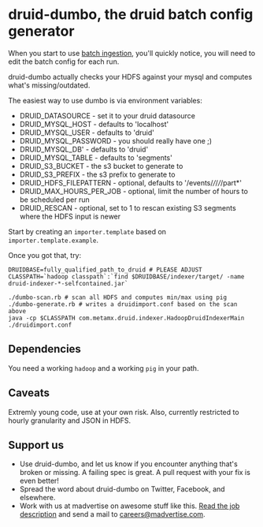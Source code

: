druid-dumbo, the druid batch config generator
=============================================

When you start to use [batch ingestion](https://github.com/metamx/druid/wiki/Batch-ingestion),
you'll quickly notice, you will need to edit the batch config for each run.

druid-dumbo actually checks your HDFS against your mysql and computes what's missing/outdated.

The easiest way to use dumbo is via environment variables:

 * DRUID_DATASOURCE - set it to your druid datasource 
 * DRUID_MYSQL_HOST - defaults to 'localhost'
 * DRUID_MYSQL_USER - defaults to 'druid'
 * DRUID_MYSQL_PASSWORD - you should really have one ;)
 * DRUID_MYSQL_DB' - defaults to 'druid'
 * DRUID_MYSQL_TABLE - defaults to 'segments'
 * DRUID_S3_BUCKET - the s3 bucket to generate to
 * DRUID_S3_PREFIX - the s3 prefix to generate to
 * DRUID_HDFS_FILEPATTERN - optional, defaults to '/events/*/*/*/*/part*'
 * DRUID_MAX_HOURS_PER_JOB - optional, limit the number of hours to be scheduled per run
 * DRUID_RESCAN - optional, set to 1 to rescan existing S3 segments where the HDFS input is newer

Start by creating an `importer.template` based on `importer.template.example`.

Once you got that, try:

```
DRUIDBASE=fully_qualified_path_to_druid # PLEASE ADJUST
CLASSPATH=`hadoop classpath`:`find $DRUIDBASE/indexer/target/ -name druid-indexer-*-selfcontained.jar`

./dumbo-scan.rb # scan all HDFS and computes min/max using pig
./dumbo-generate.rb # writes a druidimport.conf based on the scan above
java -cp $CLASSPATH com.metamx.druid.indexer.HadoopDruidIndexerMain ./druidimport.conf 
```

Dependencies
------------

You need a working `hadoop` and a working `pig` in your path.


Caveats
-------

Extremly young code, use at your own risk. Also, currently restricted to hourly granularity and JSON in HDFS.


Support us
----------

* Use druid-dumbo, and let us know if you encounter anything that's broken or missing.
  A failing spec is great. A pull request with your fix is even better!
* Spread the word about druid-dumbo on Twitter, Facebook, and elsewhere.
* Work with us at madvertise on awesome stuff like this.
  [Read the job description](http://madvertise.com/career) and send a mail to careers@madvertise.com.
